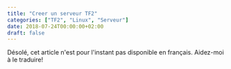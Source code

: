 ```yaml
---
title: "Creer un serveur TF2"
categories: ["TF2", "Linux", "Serveur"]
date: 2018-07-24T00:00:00+02:00
draft: false
---
```

Désolé, cet article n'est pour l'instant pas disponible en français. Aidez-moi à le traduire!
